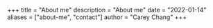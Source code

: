 +++
title = "About me"
description = "About me"
date = "2022-01-14"
aliases = ["about-me", "contact"]
author = "Carey Chang"
+++

